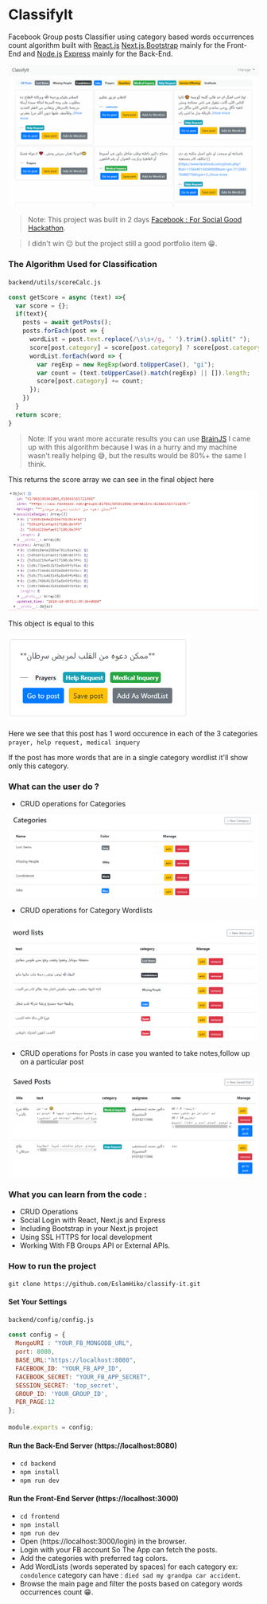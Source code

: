 # ClassifyIt
Facebook Group posts Classifier using category based words occurrences count algorithm built with [React.js](https://reactjs.org/) 
[Next.js](https://nextjs.org/),[Bootstrap](https://getbootstrap.com/) mainly for the Front-End and
 [Node.js](https://nodejs.org/en/) [Express](https://expressjs.com/) mainly for the Back-End.

![Demo](https://raw.githubusercontent.com/EslamHiko/classify-it/master/pics/after2.gif)

> Note: This project was built in 2 days [Facebook : For Social Good Hackathon](https://hackathon-devc-cairo.splashthat.com/).

> I didn't win 😔 but the project still a good portfolio item 😁.

### The Algorithm Used for Classification
`backend/utils/scoreCalc.js`
```javascript
const getScore = async (text) =>{
  var score = {};
  if(text){
    posts = await getPosts();
    posts.forEach(post => {
      wordList = post.text.replace(/\s\s+/g, ' ').trim().split(" ");
      score[post.category] = score[post.category] ? score[post.category] : 0;
      wordList.forEach(word => {
        var regExp = new RegExp(word.toUpperCase(), "gi");
        var count = (text.toUpperCase().match(regExp) || []).length;
        score[post.category] += count;
      });
    })
  }
  return score;
}
```
> Note: If you want more accurate results you can use [BrainJS](https://github.com/BrainJS/brain.js) 
I came up with this algorithm because I was in a hurry and my machine wasn't really helping 😅, 
but the results would be 80%+ the same I think.

This returns the score array we can see in the final object here

<img src="https://github.com/EslamHiko/classify-it/raw/master/pics/API%20Object.PNG" width="750">

This object is equal to this 

<img src="https://github.com/EslamHiko/classify-it/raw/master/pics/HTML%20Object.PNG">

Here we see that this post has 1 word occurence in each of the 3 categories `prayer, help request, medical inquery`

If the post has more words that are in a single category wordlist it'll show only this category.

### What can the user do ?
- CRUD operations for Categories
<img src="https://github.com/EslamHiko/classify-it/raw/master/pics/cats.PNG">

- CRUD operations for Category Wordlists
<img src="https://github.com/EslamHiko/classify-it/raw/master/pics/Word%20Lists.PNG">

- CRUD operations for Posts in case you wanted to take notes,follow up on a particular post
<img src="https://github.com/EslamHiko/classify-it/raw/master/pics/notes.PNG">

### What you can learn from the code : 

- CRUD Operations
- Social Login with React, Next.js and Express
- Including Bootstrap in your Next.js project
- Using SSL HTTPS for local development
- Working With FB Groups API or External APIs.

### How to run the project
`git clone https://github.com/EslamHiko/classify-it.git`

#### Set Your Settings
`backend/config/config.js`
```javascript
const config = {
  MongoURI : "YOUR_FB_MONGODB_URL",
  port: 8080,
  BASE_URL:"https://localhost:8080",
  FACEBOOK_ID: "YOUR_FB_APP_ID",
  FACEBOOK_SECRET: "YOUR_FB_APP_SECRET",
  SESSION_SECRET: 'top_secret',
  GROUP_ID: 'YOUR_GROUP_ID',
  PER_PAGE:12
};

module.exports = config;

```

#### Run the Back-End Server (https://localhost:8080)
- `cd backend`
- `npm install`
- `npm run dev`

#### Run the Front-End Server (https://localhost:3000)
- `cd frontend`
- `npm install`
- `npm run dev`
- Open (https://localhost:3000/login) in the browser.
- Login with your FB account So The App can fetch the posts.
- Add the categories with preferred tag colors.
- Add WordLists (words seperated by spaces) for each category ex: `condolence` category can have : `died sad my grandpa car accident`.
- Browse the main page and filter the posts based on category words occurrences count 😁.




